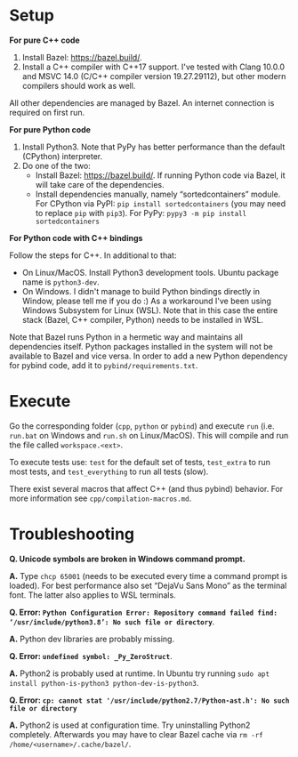 # Setup

**For pure C++ code**

1. Install Bazel: https://bazel.build/.
2. Install a C++ compiler with C++17 support.
   I've tested with Clang 10.0.0 and MSVC 14.0 (C/C++ compiler version
   19.27.29112), but other modern compilers should work as well.

All other dependencies are managed by Bazel. An internet connection is required
on first run.

**For pure Python code**

1. Install Python3. Note that PyPy has better performance than the default
   (CPython) interpreter.
2. Do one of the two:
   * Install Bazel: https://bazel.build/. If running Python code via Bazel, it
     will take care of the dependencies.
   * Install dependencies manually, namely “sortedcontainers” module.
     For CPython via PyPI: `pip install sortedcontainers` (you may need to
     replace `pip` with `pip3`).
     For PyPy: `pypy3 -m pip install sortedcontainers`

**For Python code with C++ bindings**

Follow the steps for C++. In additional to that:

   * On Linux/MacOS. Install Python3 development tools. Ubuntu package name
     is `python3-dev`.
   * On Windows. I didn't manage to build Python bindings directly in Window,
     please tell me if you do :) As a workaround I've been using Windows
     Subsystem for Linux (WSL). Note that in this case the entire stack
     (Bazel, C++ compiler, Python) needs to be installed in WSL.

Note that Bazel runs Python in a hermetic way and maintains all dependencies
itself. Python packages installed in the system will not be available to Bazel
and vice versa. In order to add a new Python dependency for pybind code, add it
to `pybind/requirements.txt`.


# Execute

Go the corresponding folder (`cpp`, `python` or `pybind`) and execute `run`
(i.e. `run.bat` on Windows and `run.sh` on Linux/MacOS). This will compile and
run the file called `workspace.<ext>`.

To execute tests use: `test` for the default set of tests, `test_extra` to run
most tests, and `test_everything` to run all tests (slow).

There exist several macros that affect C++ (and thus pybind) behavior. For more
information see `cpp/compilation-macros.md`.


# Troubleshooting

**Q. Unicode symbols are broken in Windows command prompt.**

**A.**
Type `chcp 65001` (needs to be executed every time a command prompt is loaded).
For best performance also set “DejaVu Sans Mono” as the terminal font. The
latter also applies to WSL terminals.

**Q. Error: `Python Configuration Error: Repository command failed find: ‘/usr/include/python3.8’: No such file or directory`**.

**A.** Python dev libraries are probably missing.

**Q. Error: `undefined symbol: _Py_ZeroStruct`**.

**A.** Python2 is probably used at runtime. In Ubuntu try running
`sudo apt install python-is-python3 python-dev-is-python3`.

**Q. Error: `cp: cannot stat '/usr/include/python2.7/Python-ast.h': No such file or directory`**

**A.** Python2 is used at configuration time. Try uninstalling Python2
completely. Afterwards you may have to clear Bazel cache via
`rm -rf /home/<username>/.cache/bazel/`.
